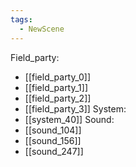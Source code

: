 ```yaml
---
tags:
  - NewScene
---
```

Field_party:
- [[field_party_0]]
- [[field_party_1]]
- [[field_party_2]]
- [[field_party_3]]
System:
- [[system_40]]
Sound:
- [[sound_104]]
- [[sound_156]]
- [[sound_247]]
